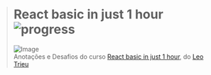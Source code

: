># **React basic in just 1 hour** ![progress](http://progressed.io/bar/82?title=completed "progress")
> ![Image](https://udemy-images.udemy.com/course/240x135/837094_75da_2.jpg)  
> Anotações e Desafios do curso [React basic in just 1 hour](https://www.udemy.com/react-basic-in-just-1-hour/), do [Leo Trieu](https://www.udemy.com/user/leotrieu/)
